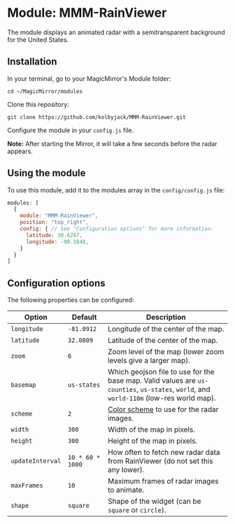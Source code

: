 # Module: MMM-RainViewer
The module displays an animated radar with a semitransparent background for the United States.

## Installation

In your terminal, go to your MagicMirror's Module folder:
````
cd ~/MagicMirror/modules
````

Clone this repository:
````
git clone https://github.com/kolbyjack/MMM-RainViewer.git
````

Configure the module in your `config.js` file.

**Note:** After starting the Mirror, it will take a few seconds before the radar appears.

## Using the module

To use this module, add it to the modules array in the `config/config.js` file:
````javascript
modules: [
  {
    module: "MMM-RainViewer",
    position: "top_right",
    config: { // See "Configuration options" for more information.
      latitude: 38.6247,
      longitude: -90.1848,
    }
  }
]
````

## Configuration options

The following properties can be configured:

|Option|Default|Description|
|---|---|---|
|`longitude`|`-81.0912`|Longitude of the center of the map.|
|`latitude`|`32.0809`|Latitude of the center of the map.|
|`zoom`|`6`|Zoom level of the map (lower zoom levels give a larger map).|
|`basemap`|`us-states`|Which geojson file to use for the base map.  Valid values are `us-counties`, `us-states`, `world`, and `world-110m` (low-res world map).|
|`scheme`|`2`|[Color scheme](https://www.rainviewer.com/api/color-schemes.html) to use for the radar images.|
|`width`|`300`|Width of the map in pixels.|
|`height`|`300`|Height of the map in pixels.|
|`updateInterval`|`10 * 60 * 1000`|How often to fetch new radar data from RainViewer (do not set this any lower).|
|`maxFrames`|`10`|Maximum frames of radar images to animate.|
|`shape`|`square`|Shape of the widget (can be `square` or `circle`).|
